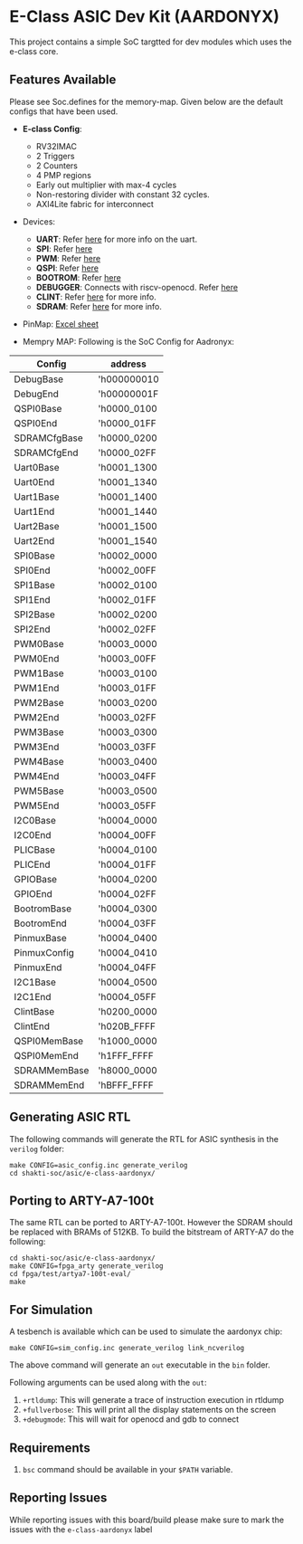 # E-Class ASIC Dev Kit (AARDONYX)

This project contains a simple SoC targtted for dev modules which uses the e-class core.

## Features Available
Please see Soc.defines for the memory-map. Given below are the default configs that have been used.
* __E-class Config__:
    * RV32IMAC
    * 2 Triggers
    * 2 Counters
    * 4 PMP regions
    * Early out multiplier with max-4 cycles
    * Non-restoring divider with constant 32 cycles.
    * AXI4Lite fabric for interconnect
* Devices:
    * __UART__: Refer [here](https://gitlab.com/shaktiproject/uncore/devices/blob/master/uart/uart_driver.c) for more info on the uart.
    * __SPI__: Refer [here](https://gitlab.com/shaktiproject/uncore/devices/blob/master/spi/)
    * __PWM__: Refer [here](https://gitlab.com/shaktiproject/uncore/devices/blob/master/pwm/)
    * __QSPI__: Refer [here](https://gitlab.com/shaktiproject/uncore/devices/blob/master/qspi)
    * __BOOTROM__: Refer [here](https://gitlab.com/shaktiproject/uncore/devices/blob/master/bootrom/)
    * __DEBUGGER__: Connects with riscv-openocd. Refer [here](https://gitlab.com/shaktiproject/uncore/devices/blob/master/riscvDebug013)
    * __CLINT__: Refer [here](https://gitlab.com/shaktiproject/uncore/devices/blob/master/clint/clint.defines) for more info.
    * __SDRAM__: Refer [here](https://gitlab.com/shaktiproject/uncore/devices/blob/master/sdram/32-bit) for more info.

* PinMap: [Excel sheet](https://docs.google.com/spreadsheets/d/1yA-pKs3_cNw3IYSj8Q-fh1bL_jA87MuPH5vjwz0L73s/edit#gid=0)

* Mempry MAP:
  Following is the SoC Config for Aadronyx:

| Config | address|
|---------|-------|
|DebugBase    | 'h000000010|
|DebugEnd     | 'h00000001F|
|QSPI0Base    | 'h0000_0100|      
|QSPI0End     | 'h0000_01FF|
|SDRAMCfgBase | 'h0000_0200|
|SDRAMCfgEnd  | 'h0000_02FF|
|Uart0Base    | 'h0001_1300|
|Uart0End     | 'h0001_1340|
|Uart1Base    | 'h0001_1400|
|Uart1End     | 'h0001_1440|
|Uart2Base    | 'h0001_1500|
|Uart2End     | 'h0001_1540|
|SPI0Base     | 'h0002_0000|  
|SPI0End      | 'h0002_00FF|
|SPI1Base     | 'h0002_0100|
|SPI1End      | 'h0002_01FF|
|SPI2Base     | 'h0002_0200|
|SPI2End      | 'h0002_02FF|
|PWM0Base     | 'h0003_0000|  
|PWM0End      | 'h0003_00FF|
|PWM1Base     | 'h0003_0100|
|PWM1End      | 'h0003_01FF|
|PWM2Base     | 'h0003_0200|
|PWM2End      | 'h0003_02FF|
|PWM3Base     | 'h0003_0300|
|PWM3End      | 'h0003_03FF|
|PWM4Base     | 'h0003_0400|
|PWM4End      | 'h0003_04FF|
|PWM5Base     | 'h0003_0500|
|PWM5End      | 'h0003_05FF|
|I2C0Base     | 'h0004_0000|
|I2C0End      | 'h0004_00FF|
|PLICBase     | 'h0004_0100|
|PLICEnd      | 'h0004_01FF|
|GPIOBase     | 'h0004_0200| 
|GPIOEnd      | 'h0004_02FF|
|BootromBase  | 'h0004_0300|
|BootromEnd   | 'h0004_03FF|
|PinmuxBase   | 'h0004_0400|
|PinmuxConfig | 'h0004_0410|
|PinmuxEnd    | 'h0004_04FF|
|I2C1Base     | 'h0004_0500|
|I2C1End      | 'h0004_05FF|
|ClintBase    | 'h0200_0000|  
|ClintEnd     | 'h020B_FFFF|
|QSPI0MemBase | 'h1000_0000|
|QSPI0MemEnd  | 'h1FFF_FFFF|
|SDRAMMemBase | 'h8000_0000|
|SDRAMMemEnd  | 'hBFFF_FFFF|

## Generating ASIC RTL
The following commands will generate the RTL for ASIC synthesis in the `verilog` folder:
``` 
make CONFIG=asic_config.inc generate_verilog
cd shakti-soc/asic/e-class-aardonyx/
```

## Porting to ARTY-A7-100t
The same RTL can be ported to ARTY-A7-100t. However the SDRAM should be replaced with BRAMs of
512KB. To build the bitstream of ARTY-A7 do the following:

```
cd shakti-soc/asic/e-class-aardonyx/
make CONFIG=fpga_arty generate_verilog
cd fpga/test/artya7-100t-eval/
make
```

## For Simulation
A tesbench is available which can be used to simulate the aardonyx chip:
```
make CONFIG=sim_config.inc generate_verilog link_ncverilog
```
The above command will generate an `out` executable in the `bin` folder. 

Following arguments can be used along with the `out`:
1. `+rtldump`: This will generate a trace of instruction execution in rtldump
2. `+fullverbose`: This will print all the display statements on the screen
3. `+debugmode`: This will wait for openocd and gdb to connect

## Requirements
1. `bsc` command should be available in your `$PATH` variable.

## Reporting Issues
While reporting issues with this board/build please make sure to mark the issues with the `e-class-aardonyx` label
